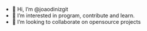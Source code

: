 - 👋 Hi, I’m @joaodinizgit
- 👀 I’m interested in program, contribute and learn.
- 💞️ I’m looking to collaborate on opensource projects

<!---
joaodinizgit/joaodinizgit is a ✨ special ✨ repository because its `README.md` (this file) appears on your GitHub profile.
You can click the Preview link to take a look at your changes.
--->
